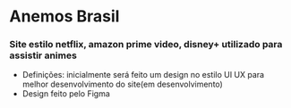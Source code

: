 # Anemos Brasil

### Site estilo netflix, amazon prime video, disney+ utilizado para assistir animes

* Definições: inicialmente será feito um design no estilo UI UX para melhor desenvolvimento do site(em desenvolvimento)
* Design feito pelo Figma
